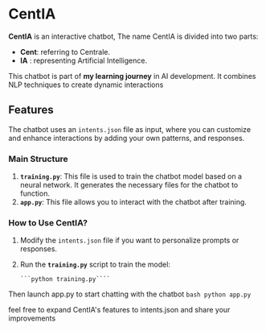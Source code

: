 # CentIA
 
**CentIA** is an interactive chatbot,
The name CentIA is divided into two parts:  
- **Cent**: referring to Centrale.  
- **IA** : representing Artificial Intelligence.  


This chatbot is part of **my learning journey** in AI development. It combines NLP techniques to create dynamic interactions

## Features
The chatbot uses an `intents.json` file as input, where you can customize and enhance interactions by adding your own  patterns, and responses.

### Main Structure
1. **`training.py`**: This file is used to train the chatbot model based on a neural network. It generates the necessary files for the chatbot to function.
2. **`app.py`**: This file allows you to interact with the chatbot after training.

### How to Use CentIA?
1. Modify the `intents.json` file if you want to personalize prompts or responses.  
2. Run the **`training.py`** script to train the model:  

       ```python training.py````
Then launch app.py to start chatting with the chatbot
  ```bash python app.py    ```
   
feel free to expand CentIA's features to intents.json and share your improvements
